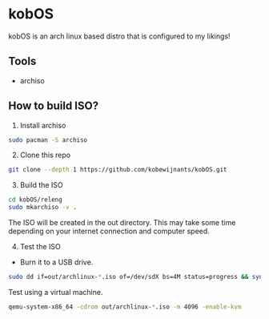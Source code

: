 # kobOS

kobOS is an arch linux based distro that is configured to my likings!

## Tools

- archiso

## How to build ISO?

1. Install archiso

```bash
sudo pacman -S archiso
```

2. Clone this repo

```bash
git clone --depth 1 https://github.com/kobewijnants/kobOS.git
```

3. Build the ISO

```bash
cd kobOS/releng
sudo mkarchiso -v .
```

The ISO will be created in the out directory.
This may take some time depending on your internet connection and computer speed.

4. Test the ISO

- Burn it to a USB drive.

```bash
sudo dd if=out/archlinux-*.iso of=/dev/sdX bs=4M status=progress && sync
```

Test using a virtual machine.

```bash
qemu-system-x86_64 -cdrom out/archlinux-*.iso -m 4096 -enable-kvm
```

